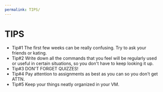 ```yaml
---
permalink: TIPS/
---
```


# TIPS

* Tip#1 The first few weeks can be really confusing. Try to ask your friends or kating.
* Tip#2 Write down all the commands that you feel will be regularly used or useful in certain situations, so you don't have to keep looking it up.
* Tip#3 DON'T FORGET QUIZZES!
* Tip#4 Pay attention to assignments as best as you can so you don't get ATTN.
* Tip#5 Keep your things neatly organized in your VM. 
